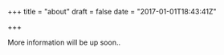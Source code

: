 +++
title = "about"
draft = false
date = "2017-01-01T18:43:41Z"

+++
More information will be up soon..
